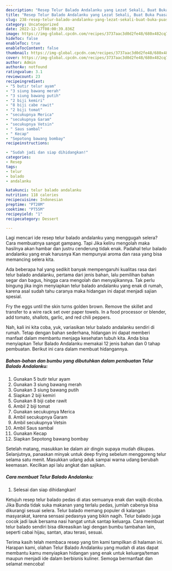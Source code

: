 ```yaml
---
description: "Resep Telur Balado Andalanku yang Lezat Sekali, Buat Buka Puasa Enak"
title: "Resep Telur Balado Andalanku yang Lezat Sekali, Buat Buka Puasa Enak"
slug: 238-resep-telur-balado-andalanku-yang-lezat-sekali-buat-buka-puasa-enak
category: Uncategorized
date: 2022-12-17T08:00:39.836Z
image: https://img-global.cpcdn.com/recipes/3737aac3d0d2fe48/680x482cq70/telur-balado-andalanku-foto-resep-utama.jpg
hideToc: false
enableToc: true
enableTocContent: false
thumbnail: https://img-global.cpcdn.com/recipes/3737aac3d0d2fe48/680x482cq70/telur-balado-andalanku-foto-resep-utama.jpg
cover: https://img-global.cpcdn.com/recipes/3737aac3d0d2fe48/680x482cq70/telur-balado-andalanku-foto-resep-utama.jpg
author: Admin
authorAv: notfound
ratingvalue: 3.1
reviewcount: 23
recipeingredient:
- "5 butir telur ayam"
- "3 siung bawang merah"
- "3 siung bawang putih"
- "2 biji kemiri"
- "8 biji cabe rawit"
- "2 biji tomat"
- "secukupnya Merica"
- "secukupnya Garam"
- "secukupnya Vetsin"
- " Saus sambal"
- " Kecap"
- "Sepotong bawang bombay"
recipeinstructions:

- "Sudah jadi dan siap dihidangkan!"
categories:
- Resep
tags:
- telur
- balado
- andalanku

katakunci: telur balado andalanku 
nutrition: 118 calories
recipecuisine: Indonesian
preptime: "PT20M"
cooktime: "PT55M"
recipeyield: "1"
recipecategory: Dessert

---
```



Lagi mencari ide resep telur balado andalanku yang menggugah selera? Cara membuatnya sangat gampang. Tapi Jika keliru mengolah maka hasilnya akan hambar dan justru cenderung tidak enak. Padahal telur balado andalanku yang enak harusnya Kan mempunyai aroma dan rasa yang bisa memancing selera kita.


Ada beberapa hal yang sedikit banyak mempengaruhi kualitas rasa dari telur balado andalanku, pertama dari jenis bahan, lalu pemilihan bahan segar dan bagus, hingga cara mengolah dan menyajikannya. Tak perlu bingung jika ingin menyiapkan telur balado andalanku yang enak di rumah, karena asal sudah tahu caranya maka hidangan ini dapat menjadi sajian spesial.

Fry the eggs until the skin turns golden brown. Remove the skillet and transfer to a wire rack set over paper towels. In a food processor or blender, add tomato, shallots, garlic, and red chili peppers.


Nah, kali ini kita coba, yuk, variasikan telur balado andalanku sendiri di rumah. Tetap dengan bahan sederhana, hidangan ini dapat memberi manfaat dalam membantu menjaga kesehatan tubuh kita. Anda bisa menyiapkan Telur Balado Andalanku memakai 12 jenis bahan dan 0 tahap pembuatan. Berikut ini cara dalam membuat hidangannya.

<!--inarticleads1-->

##### Bahan-bahan dan bumbu yang dibutuhkan dalam pembuatan Telur Balado Andalanku:

1. Gunakan 5 butir telur ayam
1. Gunakan 3 siung bawang merah
1. Gunakan 3 siung bawang putih
1. Siapkan 2 biji kemiri
1. Gunakan 8 biji cabe rawit
1. Ambil 2 biji tomat
1. Gunakan secukupnya Merica
1. Ambil secukupnya Garam
1. Ambil secukupnya Vetsin
1. Ambil  Saus sambal
1. Gunakan  Kecap
1. Siapkan Sepotong bawang bombay


Setelah matang, masukkan ke dalam air dingin supaya mudah dikupas. Selanjutnya, panaskan minyak untuk deep frying sebelum menggoreng telur selama satu menit. Masukkan udang aduk sampai warna udang berubah keemasan. Kecilkan api lalu angkat dan sajikan. 

<!--inarticleads2-->

##### Cara membuat Telur Balado Andalanku:


1. Selesai dan siap dihidangkan!

Ketujuh resep telur balado pedas di atas semuanya enak dan wajib dicoba. Jika Bunda tidak suka makanan yang terlalu pedas, jumlah cabenya bisa dikurangi sesuai selera. Telur balado memang populer di kalangan masyarakat, karena sensasi pedasnya yang bikin nagih. Telur balado juga cocok jadi lauk bersama nasi hangat untuk santap keluarga. Cara membuat telur balado sendiri bisa dikreasikan lagi dengan bumbu tambahan lain, seperti cabai hijau, santan, atau terasi, sesuai. 

Terima kasih telah membaca resep yang tim kami tampilkan di halaman ini. Harapan kami, olahan Telur Balado Andalanku yang mudah di atas dapat membantu kamu menyiapkan hidangan yang enak untuk keluarga/teman maupun menjadi ide dalam berbisnis kuliner. Semoga bermanfaat dan selamat mencoba!
